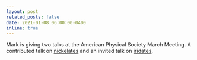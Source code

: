 ```yaml
---
layout: post
related_posts: false
date: 2021-01-08 06:00:00-0400
inline: true
---
```


Mark is giving two talks at the American Physical Society March Meeting.
A contributed talk on
[nickelates](https://meetings.aps.org/Meeting/MAR21/Session/R47.1) and
an invited talk on [iridates](https://meetings.aps.org/Meeting/MAR21/Session/A54.5).

